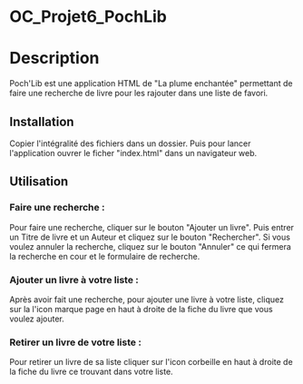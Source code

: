 # OC_Projet6_PochLib

# Description

Poch'Lib est une application HTML de "La plume enchantée" permettant de faire une recherche de livre pour les rajouter dans une liste de favori.

## Installation 

Copier l'intégralité des fichiers dans un dossier. Puis pour lancer l'application ouvrer le ficher "index.html" dans un navigateur web.

## Utilisation

### Faire une recherche : 
Pour faire une recherche, cliquer sur le bouton "Ajouter un livre". Puis entrer un Titre de livre et un Auteur et cliquez sur le bouton "Rechercher". Si vous voulez annuler la recherche, cliquez sur le bouton "Annuler" ce qui fermera la recherche en cour et le formulaire de recherche.

### Ajouter un livre à votre liste :
Après avoir fait une recherche, pour ajouter une livre à votre liste, cliquez sur la l'icon marque page en haut à droite de la fiche du livre que vous voulez ajouter.

### Retirer un livre de votre liste : 
Pour retirer un livre de sa liste cliquer sur l'icon corbeille en haut à droite de la fiche du livre ce trouvant dans votre liste.
